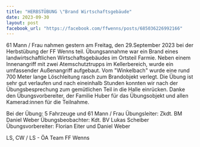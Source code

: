 ```yaml
---
title: "HERBSTÜBUNG \"Brand Wirtschaftsgebäude"
date: 2023-09-30
layout: post
facebook_url: "https://facebook.com/ffwenns/posts/685036226992166"
---
```


61 Mann / Frau nahmen gestern am Freitag, den 29.September 2023 bei der Herbstübung der FF Wenns teil. Übungsannahme war ein Brand eines landwirtschaftlichen Wirtschaftsgebäudes im Ortsteil Farmie. Neben einem Innenangriff mit zwei Atemschutztrupps im Kellerbereich, wurde ein umfassender Außenangriff aufgebaut. Vom "Winkelbach" wurde eine rund 700 Meter lange Löschleitung rasch zum Brandobjekt verlegt. Die Übung ist sehr gut verlaufen und nach eineinhalb Stunden konnten wir nach der Übungsbesprechung zum gemütlichen Teil in die Halle einrücken. Danke den Übungsvorbereiter, der Familie Huber für das Übungsobjekt und allen Kamerad:innen für die Teilnahme. 

Bei der Übung:
 5 Fahrzeuge und 61 Mann / Frau 
 Übungsleiter: Zkdt. BM Daniel Weber 
 Übungsbeobachter: Kdt. BV Lukas Scheiber 
 Übungsvorbereiter: Florian Eiter und Daniel Weber

 LS, CW / LS - ÖA Team FF Wenns